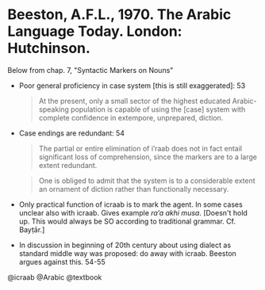 # Beeston, A.F.L., 1970. The Arabic Language Today. London: Hutchinson.

Below from chap. 7, "Syntactic Markers on Nouns"

- Poor general proficiency in case system [this is still exaggerated]: 53

  > At the present, only a small sector of the highest educated Arabic-speaking population is capable of using the [case] system with complete confidence in extempore, unprepared, diction.

- Case endings are redundant: 54

  > The partial or entire elimination of i’raab does not in fact entail significant loss of comprehension, since the markers are to a large extent redundant.

  > One is obliged to admit that the system is to a considerable extent an ornament of diction rather than functionally necessary.

- Only practical function of icraab is to mark the agent. In some cases unclear also with icraab. Gives example  *ra’a akhi musa*. [Doesn't hold up. This would always be SO according to traditional grammar. Cf. Bayṭār.]

- In discussion in beginning of 20th century about using dialect as standard middle way was proposed: do away with icraab. Beeston argues against this. 54-55

@icraab
@Arabic
@textbook
